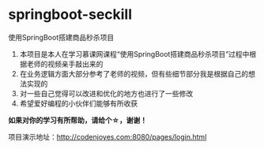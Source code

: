 # springboot-seckill
使用SpringBoot搭建商品秒杀项目

1. 本项目是本人在学习慕课网课程“使用SpringBoot搭建商品秒杀项目”过程中根据老师的视频亲手敲出来的
2. 在业务逻辑方面大部分参考了老师的视频，但有些细节部分我是根据自己的想法实现的
3. 对一些自己觉得可以改进和优化的地方也进行了一些修改
4. 希望爱好编程的小伙伴们能够有所收获

**如果对你的学习有所帮助，请给个☆，谢谢！**

项目演示地址：http://codenjoyes.com:8080/pages/login.html
